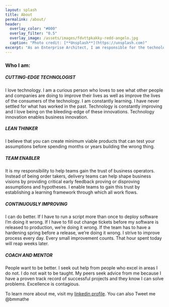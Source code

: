```yaml
---
layout: splash
title: About
permalink: /about/
header:
  overlay_color: "#000"
  overlay_filter: "0.5"
  overlay_image: /assets/images/fdvttpkakky-redd-angelo.jpg    
  caption: "Photo credit: [**Unsplash**](https://unsplash.com)"
excerpt: "As an Enterprise Architect, I am responsible for the technology that will deliver value to our customers.  I am a proven technology leader that has a passion for innovation. My philosophy for building software is start small and evolve rapidly by continuously delivering small batch changes and proving our assumptions."
---
```


### Who I am: 

##### CUTTING-EDGE TECHNOLOGIST

I love technology.  I am a curious person who loves to see what other people and companies are doing to improve their lives as well as improve the lives of the consumers of the technology.  I am constantly learning.  I have never settled for what has worked in the past.  Technology is constantly improving and I love being on the bleeding-edge of these innovations.  Technology innovation enables business innovation.

##### LEAN THINKER 

I believe that you can create minimum viable products that can test your assumptions before spending months or years building the wrong thing.

##### TEAM ENABLER 

It is my responsibility to help teams gain the trust of business operators.  Instead of being order takers, delivery teams can help shape business visions by providing critical early feedback proving or disproving assumptions and hypotheses.  I enable teams to gain this trust by establishing a learning framework through which all work flows.

##### CONTINUOUSLY IMPROVING

I can do better.  If I have to run a script more than once to deploy software I’m doing it wrong.  If I have to fill out change tickets before my software is released to production, we’re doing it wrong.  If the team has to have a hardening spring before a release, we’re doing it wrong.  I strive to improve process every day.  Every small improvement counts.  That hour spent today will reap weeks later.  

##### COACH AND MENTOR  

People want to be better.  I seek out help from people who excel in areas I do not.  I do not wait to be taught.  My peers seek advice from me because I have a proven track record of successful projects and they know I can solve problems. Excellence is contagious.

To learn more about me, visit my [linkedin profile](https://www.linkedin.com/in/brett-mathe-3b03784).
You can also Tweet me @bmmathe
